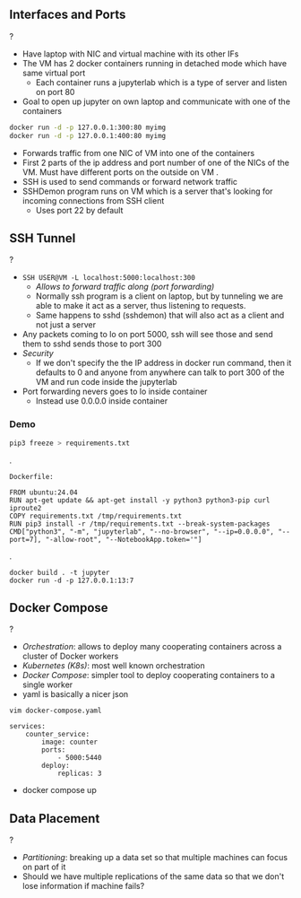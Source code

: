 ## Interfaces and Ports
?
- Have laptop with NIC and virtual machine with its other IFs
- The VM has 2 docker containers running in detached mode which have same virtual port
	- Each container runs a jupyterlab which is a type of server and listen on port 80
- Goal to open up jupyter on own laptop and communicate with one of the containers
```Bash
docker run -d -p 127.0.0.1:300:80 myimg
docker run -d -p 127.0.0.1:400:80 myimg
```
- Forwards traffic from one NIC of VM into one of the containers
- First 2 parts of the ip address and port number of one of the NICs of the VM. Must have different ports on the outside on VM
.
- SSH is used to send commands or forward network traffic
- SSHDemon program runs on VM which is a server that's looking for incoming connections from SSH client
	- Uses port 22 by default

## SSH Tunnel
?
- `SSH USER@VM -L localhost:5000:localhost:300`
	- *Allows to forward traffic along (port forwarding)*
	- Normally ssh program is a client on laptop, but by tunneling we are able to make it act as a server, thus listening to requests.
	- Same happens to sshd (sshdemon) that will also act as a client and not just a server
- Any packets coming to lo on port 5000, ssh will see those and send them to sshd sends those to port 300
- *Security*
	- If we don't specify the the IP address in docker run command, then it defaults to 0 and anyone from anywhere can talk to port 300 of the VM and run code inside the jupyterlab
- Port forwarding nevers goes to lo inside container
	- Instead use 0.0.0.0 inside container

### Demo
```Bash
pip3 freeze > requirements.txt
```
.
```
Dockerfile:

FROM ubuntu:24.04
RUN apt-get update && apt-get install -y python3 python3-pip curl iproute2
COPY requirements.txt /tmp/requirements.txt
RUN pip3 install -r /tmp/requirements.txt --break-system-packages
CMD["python3", "-m", "jupyterlab", "--no-browser", "--ip=0.0.0.0", "--port=7], "-allow-root", "--NotebookApp.token='"]
```
.
```
docker build . -t jupyter
docker run -d -p 127.0.0.1:13:7
```

## Docker Compose 
?
- *Orchestration*: allows to deploy many cooperating containers across a cluster of Docker workers
- *Kubernetes (K8s)*: most well known orchestration
- *Docker Compose*: simpler tool to deploy cooperating containers to a single worker
- yaml is basically a nicer json
```Docker
vim docker-compose.yaml

services:
	counter_service:
		image: counter
		ports:
			- 5000:5440
		deploy:
			replicas: 3
```
- docker compose up

## Data Placement
?
- *Partitioning*: breaking up a data set so that multiple machines can focus on part of it
- Should we have multiple replications of the same data so that we don't lose information if machine fails?